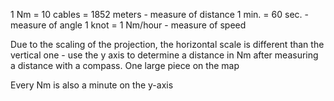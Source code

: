
1 Nm = 10 cables = 1852 meters - measure of distance
1 min. = 60 sec. - measure of angle
1 knot = 1 Nm/hour - measure of speed

Due to the scaling of the projection, the horizontal scale is different than the vertical one - use the y axis to determine a distance in Nm after measuring a distance with a compass. One large piece on the map 

Every Nm is also a minute on the y-axis